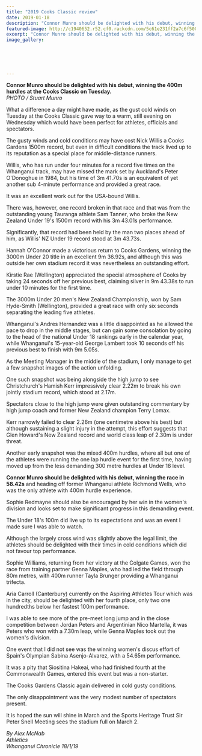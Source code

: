 ```yaml
---
title: "2019 Cooks Classic review"
date: 2019-01-18
description: "Connor Munro should be delighted with his debut, winning the 400m hurdles at the Cooks Classic on Tuesday..."
featured-image: http://c1940652.r52.cf0.rackcdn.com/5c61e231ff2a7c6f500000d9/Connor-Munro-hurdles-chron-18.1.19.jpg
excerpt: "Connor Munro should be delighted with his debut, winning the 400m hurdles at the Cooks Classic on Tuesday."
image_gallery:
    
    
    
    
    
---
```


<p><strong>Connor Munro should be delighted with his debut, winning the 400m hurdles at the Cooks Classic on Tuesday.</strong><br /><em>PHOTO / Stuart Munro</em></p>
<p class="element element-paragraph">What a difference a day might have made, as the gust cold winds on Tuesday at the Cooks Classic gave way to a warm, still evening on Wednesday which would have been perfect for athletes, officials and spectators.</p>
<p class="element element-paragraph">The gusty winds and cold conditions may have cost Nick Willis a Cooks Gardens 1500m record, but even in difficult conditions the track lived up to its reputation as a special place for middle-distance runners.</p>
<p class="element element-paragraph">Willis, who has run under four minutes for a record five times on the Whanganui track, may have missed the mark set by Auckland's Peter O'Donoghue in 1984, but his time of 3m 41.70s is an equivalent of yet another sub 4-minute performance and provided a great race.</p>
<p class="element element-paragraph">It was an excellent work out for the USA-bound Willis.</p>
<p class="element element-paragraph">There was, however, one record broken in that race and that was from the outstanding young Tauranga athlete Sam Tanner, who broke the New Zealand Under 19's 1500m record with his 3m 43.01s performance.</p>
<p class="element element-paragraph">Significantly, that record had been held by the man two places ahead of him, as Willis' NZ Under 19 record stood at 3m 43.73s.</p>
<p class="element element-paragraph">Hannah O'Connor made a victorious return to Cooks Gardens, winning the 3000m Under 20 title in an excellent 9m 36.92s, and although this was outside her own stadium record it was nevertheless an outstanding effort.</p>
<p class="element element-paragraph">Kirstie Rae (Wellington) appreciated the special atmosphere of Cooks by taking 24 seconds off her previous best, claiming silver in 9m 43.38s to run under 10 minutes for the first time.</p>
<p class="element element-paragraph">The 3000m Under 20 men's New Zealand Championship, won by Sam Hyde-Smith (Wellington), provided a great race with only six seconds separating the leading five athletes.</p>
<p class="element element-paragraph">Whanganui's Andres Hernandez was a little disappointed as he allowed the pace to drop in the middle stages, but can gain some consolation by going to the head of the national Under 18 rankings early in the calendar year, while Whanganui's 15-year-old George Lambert took 10 seconds off his previous best to finish with 9m 5.05s.</p>
<p class="element element-paragraph">As the Meeting Manager in the middle of the stadium, I only manage to get a few snapshot images of the action unfolding.</p>
<p class="element element-paragraph">One such snapshot was being alongside the high jump to see Christchurch's Hamish Kerr impressively clear 2.22m to break his own jointly stadium record, which stood at 2.17m.</p>
<p class="element element-paragraph">Spectators close to the high jump were given outstanding commentary by high jump coach and former New Zealand champion Terry Lomax.</p>
<p class="element element-paragraph">Kerr narrowly failed to clear 2.26m (one centimetre above his best) but although sustaining a slight injury in the attempt, this effort suggests that Glen Howard's New Zealand record and world class leap of 2.30m is under threat.</p>
<p class="element element-paragraph">Another early snapshot was the mixed 400m hurdles, where all but one of the athletes were running the one lap hurdle event for the first time, having moved up from the less demanding 300 metre hurdles at Under 18 level.</p>
<p class="element element-paragraph"><strong>Connor Munro should be delighted with his debut, winning the race in 58.42s</strong> and heading off former Whanganui athlete Richmond Wells, who was the only athlete with 400m hurdle experience.</p>
<p class="element element-paragraph">Sophie Redmayne should also be encouraged by her win in the women's division and looks set to make significant progress in this demanding event.</p>
<p class="element element-paragraph">The Under 18's 100m did live up to its expectations and was an event I made sure I was able to watch.</p>
<p class="element element-paragraph">Although the largely cross wind was slightly above the legal limit, the athletes should be delighted with their times in cold conditions which did not favour top performance.</p>
<p class="element element-paragraph">Sophie Williams, returning from her victory at the Colgate Games, won the race from training partner Genna Maples, who had led the field through 80m metres, with 400m runner Tayla Brunger providing a Whanganui trifecta.</p>
<p class="element element-paragraph">Aria Carroll (Canterbury) currently on the Aspiring Athletes Tour which was in the city, should be delighted with her fourth place, only two one hundredths below her fastest 100m performance.</p>
<p class="element element-paragraph">I was able to see more of the pre-meet long jump and in the close competition between Jordan Peters and Argentinian Nico Martella, it was Peters who won with a 7.30m leap, while Genna Maples took out the women's division.</p>
<p class="element element-paragraph">One event that I did not see was the winning women's discus effort of Spain's Olympian Sabina Asenjo-Alvarez, with a 54.65m performance.</p>
<p class="element element-paragraph">It was a pity that Siositina Hakeai, who had finished fourth at the Commonwealth Games, entered this event but was a non-starter.</p>
<p class="element element-paragraph">The Cooks Gardens Classic again delivered in cold gusty conditions.</p>
<p class="element element-paragraph">The only disappointment was the very modest number of spectators present.</p>
<p class="element element-paragraph">It is hoped the sun will shine in March and the Sports Heritage Trust Sir Peter Snell Meeting sees the stadium full on March 2.</p>
<p class="element element-paragraph"><em>By Alex McNab</em><br /><em>Athletics</em><br /><em>Whanganui Chronicle 18/1/19</em></p>

